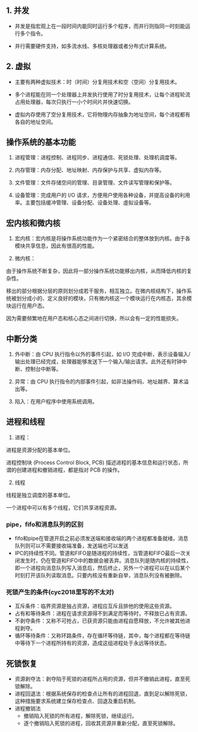 ## 1. 并发

- 并发是指宏观上在一段时间内能同时运行多个程序，而并行则指同一时刻能运行多个指令。

- 并行需要硬件支持，如多流水线、多核处理器或者分布式计算系统。

## 2. 虚拟

- 主要有两种虚拟技术：时（时间）分复用技术和空（空间）分复用技术。

- 多个进程能在同一个处理器上并发执行使用了时分复用技术，让每个进程轮流占用处理器，每次只执行一小个时间片并快速切换。

- 虚拟内存使用了空分复用技术，它将物理内存抽象为地址空间，每个进程都有各自的地址空间。

## 操作系统的基本功能

  1. 进程管理：进程控制、进程同步、进程通信、死锁处理、处理机调度等。

  2. 内存管理：内存分配、地址映射、内存保护与共享、虚拟内存等。

  3. 文件管理：文件存储空间的管理、目录管理、文件读写管理和保护等。

  4. 设备管理：完成用户的 I/O 请求，方便用户使用各种设备，并提高设备的利用率。主要包括缓冲管理、设备分配、设备处理、虛拟设备等。

## 宏内核和微内核

  1. 宏内核：宏内核是将操作系统功能作为一个紧密结合的整体放到内核。由于各模块共享信息，因此有很高的性能。

  2. 微内核：
  
  由于操作系统不断复杂，因此将一部分操作系统功能移出内核，从而降低内核的复杂性。
  
  移出的部分根据分层的原则划分成若干服务，相互独立。在微内核结构下，操作系统被划分成小的、定义良好的模块，只有微内核这一个模块运行在内核态，其余模块运行在用户态。
  
  因为需要频繁地在用户态和核心态之间进行切换，所以会有一定的性能损失。
  
## 中断分类

  1. 外中断：由 CPU 执行指令以外的事件引起，如 I/O 完成中断，表示设备输入/输出处理已经完成，处理器能够发送下一个输入/输出请求。此外还有时钟中断、控制台中断等。

  2. 异常：由 CPU 执行指令的内部事件引起，如非法操作码、地址越界、算术溢出等。

  3. 陷入：在用户程序中使用系统调用。
  
## 进程和线程

  1. 进程：
  
  进程是资源分配的基本单位。

  进程控制块 (Process Control Block, PCB) 描述进程的基本信息和运行状态，所谓的创建进程和撤销进程，都是指对 PCB 的操作。
  
  2. 线程
  
  线程是独立调度的基本单位。

  一个进程中可以有多个线程，它们共享进程资源。

### pipe，fifo和消息队列的区别
  - fifo和pipe在管道开启之前必须发送端和接收端的两个进程都准备就绪，消息队列则可以不需要接收端准备，发送端也可以发送
  - IPC的持续性不同。管道和FIFO是随进程的持续性，当管道和FIFO最后一次关闭发生时，仍在管道和FIFO中的数据会被丢弃。消息队列是随内核的持续性，即一个进程向消息队列写入消息后，然后终止，另外一个进程可以在以后某个时刻打开该队列读取消息。只要内核没有重新自举，消息队列没有被删除。

### 死锁产生的条件(cyc2018里写的不太对)
  - 互斥条件：临界资源是独占资源，进程应互斥且排他的使用这些资源。
  - 占有和等待条件：进程在请求资源得不到满足而等待时，不释放已占有资源。
  - 不剥夺条件：又称不可抢占，已获资源只能由进程自愿释放，不允许被其他进程剥夺。
  - 循环等待条件：又称环路条件，存在循环等待链，其中，每个进程都在等待链中等待下一个进程所持有的资源，造成这组进程处于永远等待状态。

## 死锁恢复
  - 资源剥夺法：剥夺陷于死锁的进程所占用的资源，但并不撤销此进程，直至死锁解除。
  - 进程回退法：根据系统保存的检查点让所有的进程回退，直到足以解除死锁，这种措施要求系统建立保存检查点、回退及重启机制。
  - 进程撤销法
    - 撤销陷入死锁的所有进程，解除死锁，继续运行。
    - 逐个撤销陷入死锁的进程，回收其资源并重新分配，直至死锁解除。
